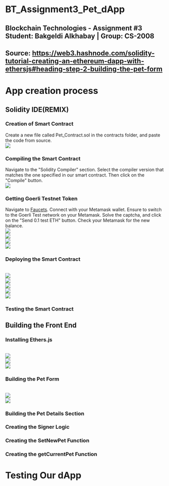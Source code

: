 # BT_Assignment3_Pet_dApp

## Blockchain Technologies - Assignment #3 Student: Bakgeldi Alkhabay | Group: CS-2008
## Source: https://web3.hashnode.com/solidity-tutorial-creating-an-ethereum-dapp-with-ethersjs#heading-step-2-building-the-pet-form

# App creation process

## Solidity IDE(REMIX)

### Creation of Smart Contract
Сreate a new file called Pet_Contract.sol in the contracts folder, and paste the code from source.
<br><img src="images/2.png">

### Compiling the Smart Contract
Navigate to the "Solidity Compiler" section. Select the compiler version that matches the one specified in our smart contract. Then click on the "Compile" button.
<br><img src="images/1.png">

### Getting Goerli Testnet Token
Navigate to <a href='faucets.chain.link'>Faucets</a>. Connect with your Metamask wallet. Ensure to switch to the Goerli Test network on your Metamask. Solve the captcha, and click on the "Send 0.1 test ETH" button. Check your Metamask for the new balance.
<br><img src="images/3.png">
<br><img src="images/4.png">
<br><img src="images/5.png">
<br><img src="images/6.png">

### Deploying the Smart Contract
<br><img src="images/7.png">
<br><img src="images/8.png">
<br><img src="images/9.png">
<br><img src="images/10.png">
<br><img src="images/11.png">

### Testing the Smart Contract

## Building the Front End

### Installing Ethers.js
<br><img src="images/12.png">
<br><img src="images/13.png">
<br><img src="images/14.png">

### Building the Pet Form
<br><img src="images/15.png">
<br><img src="images/16.png">

### Building the Pet Details Section

### Creating the Signer Logic

### Creating the SetNewPet Function

### Creating the getCurrentPet Function

# Testing Our dApp

